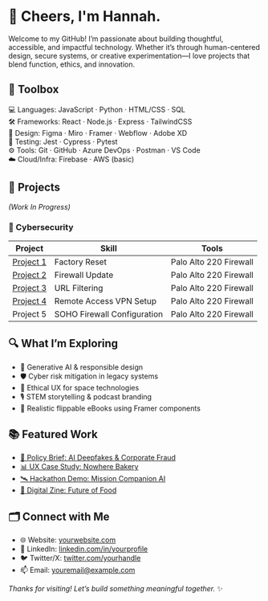 # 👋 Cheers, I'm Hannah.

Welcome to my GitHub! I’m passionate about building thoughtful, accessible, and impactful technology. Whether it’s through human-centered design, secure systems, or creative experimentation—I love projects that blend function, ethics, and innovation.

## 🧰 Toolbox

💻 Languages:     JavaScript · Python · HTML/CSS · SQL  
🛠️ Frameworks:    React · Node.js · Express · TailwindCSS  
🎨 Design:        Figma · Miro · Framer · Webflow · Adobe XD  
🧪 Testing:       Jest · Cypress · Pytest  
⚙️ Tools:         Git · GitHub · Azure DevOps · Postman · VS Code  
☁️ Cloud/Infra:   Firebase · AWS (basic)

## 🚧 Projects  
_(Work In Progress)_

### 🔐 Cybersecurity

| Project                         | Skill                        | Tools                   |
|---------------------------------|------------------------------|-------------------------|
| [Project 1](#)                  | Factory Reset                | Palo Alto 220 Firewall |
| [Project 2](#)                  | Firewall Update              | Palo Alto 220 Firewall |
| [Project 3](#)                  | URL Filtering                | Palo Alto 220 Firewall |
| [Project 4](#)                  | Remote Access VPN Setup      | Palo Alto 220 Firewall |
| Project 5                       | SOHO Firewall Configuration  | Palo Alto 220 Firewall |


## 🔍 What I’m Exploring

- 🤖 Generative AI & responsible design  
- 🛡️ Cyber risk mitigation in legacy systems  
- 🚀 Ethical UX for space technologies  
- 🎙️ STEM storytelling & podcast branding  
- 📖 Realistic flippable eBooks using Framer components


## 📚 Featured Work

- [🧾 Policy Brief: AI Deepfakes & Corporate Fraud](#)  
- [📊 UX Case Study: Nowhere Bakery](#)  
- [🛰️ Hackathon Demo: Mission Companion AI](#)  
- [🧬 Digital Zine: Future of Food](#)



## 🗂️ Connect with Me

- 🌐 Website: [yourwebsite.com](https://yourwebsite.com)  
- 💼 LinkedIn: [linkedin.com/in/yourprofile](https://linkedin.com/in/yourprofile)  
- 🐦 Twitter/X: [twitter.com/yourhandle](https://twitter.com/yourhandle)  
- 📫 Email: youremail@example.com  



_Thanks for visiting! Let’s build something meaningful together._ ✨

